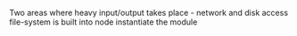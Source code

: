 Two areas where heavy input/output takes place - network and disk access
file-system is built into node
instantiate the module
